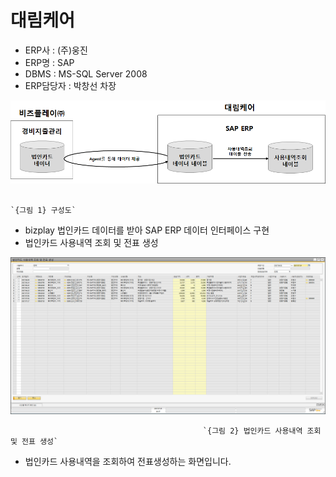 # 대림케어

 - ERP사 : \(주\)웅진  
 - ERP명 : SAP  
 - DBMS : MS-SQL Server 2008  
 - ERP담당자 : 박창선 차장

![](../../../.gitbook/assets/image%20%2833%29.png)

                                                                         `{그림 1} 구성도`   

 - bizplay 법인카드 데이터를 받아 SAP ERP 데이터 인터페이스 구현  
 - 법인카드 사용내역 조회 및 전표 생성

![](../../../.gitbook/assets/image%20%28137%29.png)

                                               `{그림 2} 법인카드 사용내역 조회 및 전표 생성`

 - 법인카드 사용내역을 조회하여 전표생성하는 화면입니다.


